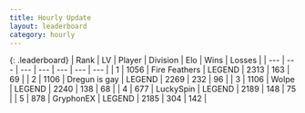 ```yaml
---
title: Hourly Update
layout: leaderboard
category: hourly
---
```


{: .leaderboard}
| Rank | LV | Player | Division | Elo | Wins | Losses |
| --- | --- | --- | --- | --- | --- | --- |
| <span data-change="0">1</span> | 1056 | <span title="ID: 357425">Fire Feathers</span> | LEGEND | <span data-change="0">2313</span> | <span data-change="0">163</span> | <span data-change="0">69</span> |
| <span data-change="0">2</span> | 1106 | <span title="ID: 203132">Dregun is gay</span> | LEGEND | <span data-change="0">2269</span> | <span data-change="0">232</span> | <span data-change="0">96</span> |
| <span data-change="0">3</span> | 1106 | <span title="ID: 204953">Wolpe</span> | LEGEND | <span data-change="0">2240</span> | <span data-change="0">138</span> | <span data-change="0">68</span> |
| <span data-change="0">4</span> | 677 | <span title="ID: 498412">LuckySpin</span> | LEGEND | <span data-change="0">2189</span> | <span data-change="0">148</span> | <span data-change="0">75</span> |
| <span data-change="0">5</span> | 878 | <span title="ID: 315148">GryphonEX</span> | LEGEND | <span data-change="0">2185</span> | <span data-change="0">304</span> | <span data-change="0">142</span> |